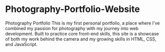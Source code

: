 # Photography-Portfolio-Website
Photography Portfolio  This is my first personal portfolio, a place where I've combined my passion for photography with my journey into web development. Built to practice core front-end skills, this site is a showcase of both my work behind the camera and my growing skills in HTML, CSS, and JavaScript.
